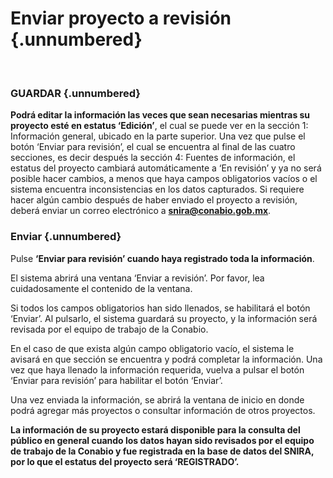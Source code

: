 # Enviar proyecto a revisión  {.unnumbered}

<br>

### GUARDAR {.unnumbered}

**Podrá editar la información las veces que sean necesarias mientras su proyecto esté en estatus ‘Edición’**, el cual se puede ver en la sección 1: Información general, ubicado en la parte superior. Una vez que pulse el botón ‘Enviar para revisión’, el cual se encuentra al final de las cuatro secciones, es decir después la sección 4: Fuentes de información, el estatus del proyecto cambiará automáticamente a ‘En revisión’ y ya no será posible hacer cambios, a menos que haya campos obligatorios vacíos o el sistema encuentra inconsistencias en los datos capturados. Si requiere hacer algún cambio después de haber enviado el proyecto a revisión, deberá enviar un correo electrónico a **snira@conabio.gob.mx**.



### Enviar {.unnumbered}

Pulse **‘Enviar para revisión’ cuando haya registrado toda la información**.


El sistema abrirá una ventana ‘Enviar a revisión’. Por favor, lea cuidadosamente el contenido de la ventana. 


Si todos los campos obligatorios han sido llenados, se habilitará el botón ‘Enviar’. Al pulsarlo, el sistema guardará su proyecto, y la información será revisada por el equipo de trabajo de la Conabio. 

En el caso de que exista algún campo obligatorio vacío, el sistema le avisará en que sección se encuentra y podrá completar la información. Una vez que haya llenado la información requerida, vuelva a pulsar el botón ‘Enviar para revisión’ para habilitar el botón ‘Enviar’. 

Una vez enviada la información, se abrirá la ventana de inicio en donde podrá agregar más proyectos o consultar información de otros proyectos. 

**La información de su proyecto estará disponible para la consulta del público en general cuando los datos hayan sido revisados por el equipo de trabajo de la Conabio y fue registrada en la base de datos del SNIRA, por lo que el estatus del proyecto será ‘REGISTRADO’.**

